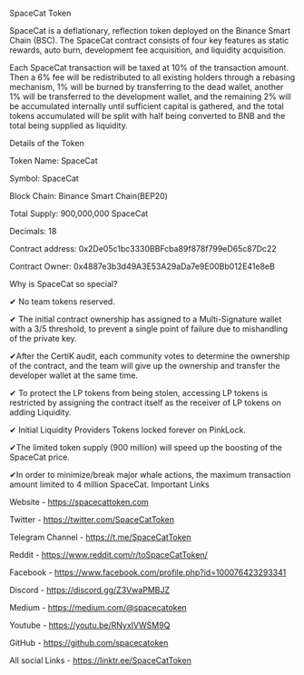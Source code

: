 SpaceCat Token

SpaceCat is a deflationary, reflection token deployed on the Binance Smart Chain (BSC). The SpaceCat contract consists of four key features as static rewards, auto burn, development fee acquisition, and liquidity acquisition. 

Each SpaceCat transaction will be taxed at 10% of the transaction amount. Then a 6% fee will be redistributed to all existing holders through a rebasing mechanism, 1% will be burned by transferring to the dead wallet, another 1% will be transferred to the development wallet, and the remaining 2% will be accumulated internally until sufficient capital is gathered, and the total tokens accumulated will be split with half being converted to BNB and the total being supplied as liquidity.

Details of the Token 

Token Name: SpaceCat

Symbol: SpaceCat

Block Chain: Binance Smart Chain(BEP20)

Total Supply: 900,000,000 SpaceCat

Decimals: 18

Contract address: 0x2De05c1bc3330BBFcba89f878f799eD65c87Dc22

Contract Owner: 0x4887e3b3d49A3E53A29aDa7e9E00Bb012E41e8eB

Why is SpaceCat so special?

✔ No team tokens reserved.

✔ The initial contract ownership has assigned to a Multi-Signature wallet with a 3/5 threshold, to prevent a single point of failure due to mishandling of the private key. 

✔After the CertiK audit, each community votes to determine the ownership of the contract, and the team will give up the ownership and transfer the developer wallet at the same time.

✔ To protect the LP tokens from being stolen, accessing LP tokens is restricted by assigning the contract itself as the receiver of LP tokens on adding Liquidity.

✔ Initial Liquidity Providers Tokens locked forever on PinkLock. 

✔The limited token supply (900 million) will speed up the boosting of the SpaceCat price.

✔In order to minimize/break major whale actions, the maximum transaction amount limited to 4 million SpaceCat.
Important Links

Website - https://spacecattoken.com

Twitter - https://twitter.com/SpaceCatToken

Telegram Channel - https://t.me/SpaceCatToken

Reddit - https://www.reddit.com/r/toSpaceCatToken/

Facebook - https://www.facebook.com/profile.php?id=100076423293341

Discord - https://discord.gg/Z3VwaPMBJZ

Medium - https://medium.com/@spacecatoken

Youtube - https://youtu.be/RNyxIVWSM9Q

GitHub - https://github.com/spacecatoken

All social Links - https://linktr.ee/SpaceCatToken

